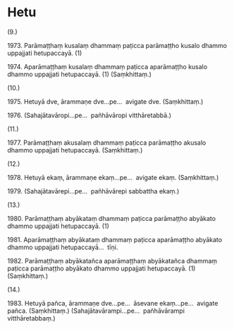 

# Hetu






(9.)

1973\. Parāmaṭṭhaṃ kusalaṃ dhammaṃ paṭicca parāmaṭṭho kusalo dhammo uppajjati hetupaccayā. (1)

1974\. Aparāmaṭṭhaṃ kusalaṃ dhammaṃ paṭicca aparāmaṭṭho kusalo dhammo uppajjati hetupaccayā. (1) (Saṃkhittaṃ.)

(10.)

1975\. Hetuyā dve, ārammaṇe dve…pe…  avigate dve. (Saṃkhittaṃ.)

1976\. (Sahajātavāropi…pe…  pañhāvāropi vitthāretabbā.)

(11.)

1977\. Parāmaṭṭhaṃ akusalaṃ dhammaṃ paṭicca parāmaṭṭho akusalo dhammo uppajjati hetupaccayā. (Saṃkhittaṃ.)

(12.)

1978\. Hetuyā ekaṃ, ārammaṇe ekaṃ…pe…  avigate ekaṃ. (Saṃkhittaṃ.)

1979\. (Sahajātavārepi…pe…  pañhāvārepi sabbattha ekaṃ.)

(13.)

1980\. Parāmaṭṭhaṃ abyākataṃ dhammaṃ paṭicca parāmaṭṭho abyākato dhammo uppajjati hetupaccayā. (1)

1981\. Aparāmaṭṭhaṃ abyākataṃ dhammaṃ paṭicca aparāmaṭṭho abyākato dhammo uppajjati hetupaccayā…  tīṇi.

1982\. Parāmaṭṭhaṃ abyākatañca aparāmaṭṭhaṃ abyākatañca dhammaṃ paṭicca parāmaṭṭho abyākato dhammo uppajjati hetupaccayā. (1) (Saṃkhittaṃ.)

(14.)

1983\. Hetuyā pañca, ārammaṇe dve…pe…  āsevane ekaṃ…pe…  avigate pañca. (Saṃkhittaṃ.) (Sahajātavārampi…pe…  pañhāvārampi vitthāretabbaṃ.)



